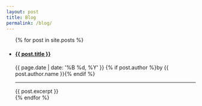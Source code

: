 ```yaml
---
layout: post
title: Blog
permalink: /blog/
---
```


<ul class="blog">
  {% for post in site.posts %}
    <li>
      <a href="{{ post.url }}"><h4>{{ post.title }}</h4></a>
        <p class="meta">{{ page.date | date: '%B %d, %Y' }} {% if post.author %}by {{ post.author.name }}{% endif %}</p>
      <hr>
      {{ post.excerpt }}
    </li>
  {% endfor %}
</ul>
